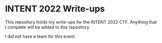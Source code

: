 # INTENT 2022 Write-ups

This repository holds my write-ups for the INTENT 2022 CTF. Anything that I complete will be added to this repository. 

I did not have a team for this event.